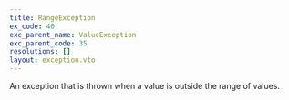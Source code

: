 ```yaml
---
title: RangeException
ex_code: 40
exc_parent_name: ValueException
exc_parent_code: 35
resolutions: []
layout: exception.vto
---
```

An exception that is thrown when a value is outside the range of values.

